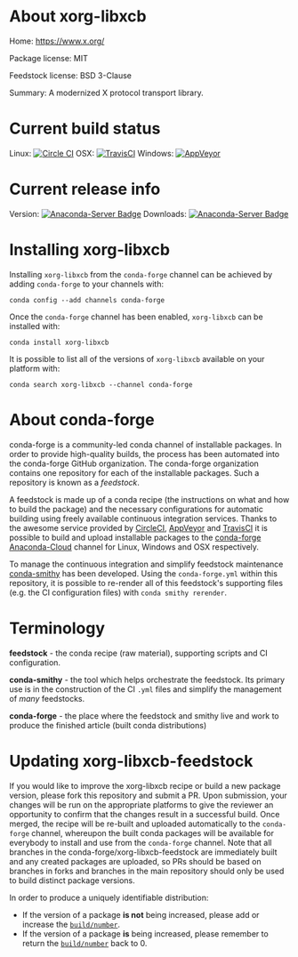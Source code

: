 About xorg-libxcb
=================

Home: https://www.x.org/

Package license: MIT

Feedstock license: BSD 3-Clause

Summary: A modernized X protocol transport library.



Current build status
====================

Linux: [![Circle CI](https://circleci.com/gh/conda-forge/xorg-libxcb-feedstock.svg?style=shield)](https://circleci.com/gh/conda-forge/xorg-libxcb-feedstock)
OSX: [![TravisCI](https://travis-ci.org/conda-forge/xorg-libxcb-feedstock.svg?branch=master)](https://travis-ci.org/conda-forge/xorg-libxcb-feedstock)
Windows: [![AppVeyor](https://ci.appveyor.com/api/projects/status/github/conda-forge/xorg-libxcb-feedstock?svg=True)](https://ci.appveyor.com/project/conda-forge/xorg-libxcb-feedstock/branch/master)

Current release info
====================
Version: [![Anaconda-Server Badge](https://anaconda.org/conda-forge/xorg-libxcb/badges/version.svg)](https://anaconda.org/conda-forge/xorg-libxcb)
Downloads: [![Anaconda-Server Badge](https://anaconda.org/conda-forge/xorg-libxcb/badges/downloads.svg)](https://anaconda.org/conda-forge/xorg-libxcb)

Installing xorg-libxcb
======================

Installing `xorg-libxcb` from the `conda-forge` channel can be achieved by adding `conda-forge` to your channels with:

```
conda config --add channels conda-forge
```

Once the `conda-forge` channel has been enabled, `xorg-libxcb` can be installed with:

```
conda install xorg-libxcb
```

It is possible to list all of the versions of `xorg-libxcb` available on your platform with:

```
conda search xorg-libxcb --channel conda-forge
```


About conda-forge
=================

conda-forge is a community-led conda channel of installable packages.
In order to provide high-quality builds, the process has been automated into the
conda-forge GitHub organization. The conda-forge organization contains one repository
for each of the installable packages. Such a repository is known as a *feedstock*.

A feedstock is made up of a conda recipe (the instructions on what and how to build
the package) and the necessary configurations for automatic building using freely
available continuous integration services. Thanks to the awesome service provided by
[CircleCI](https://circleci.com/), [AppVeyor](http://www.appveyor.com/)
and [TravisCI](https://travis-ci.org/) it is possible to build and upload installable
packages to the [conda-forge](https://anaconda.org/conda-forge)
[Anaconda-Cloud](http://docs.anaconda.org/) channel for Linux, Windows and OSX respectively.

To manage the continuous integration and simplify feedstock maintenance
[conda-smithy](http://github.com/conda-forge/conda-smithy) has been developed.
Using the ``conda-forge.yml`` within this repository, it is possible to re-render all of
this feedstock's supporting files (e.g. the CI configuration files) with ``conda smithy rerender``.


Terminology
===========

**feedstock** - the conda recipe (raw material), supporting scripts and CI configuration.

**conda-smithy** - the tool which helps orchestrate the feedstock.
                   Its primary use is in the construction of the CI ``.yml`` files
                   and simplify the management of *many* feedstocks.

**conda-forge** - the place where the feedstock and smithy live and work to
                  produce the finished article (built conda distributions)


Updating xorg-libxcb-feedstock
==============================

If you would like to improve the xorg-libxcb recipe or build a new
package version, please fork this repository and submit a PR. Upon submission,
your changes will be run on the appropriate platforms to give the reviewer an
opportunity to confirm that the changes result in a successful build. Once
merged, the recipe will be re-built and uploaded automatically to the
`conda-forge` channel, whereupon the built conda packages will be available for
everybody to install and use from the `conda-forge` channel.
Note that all branches in the conda-forge/xorg-libxcb-feedstock are
immediately built and any created packages are uploaded, so PRs should be based
on branches in forks and branches in the main repository should only be used to
build distinct package versions.

In order to produce a uniquely identifiable distribution:
 * If the version of a package **is not** being increased, please add or increase
   the [``build/number``](http://conda.pydata.org/docs/building/meta-yaml.html#build-number-and-string).
 * If the version of a package **is** being increased, please remember to return
   the [``build/number``](http://conda.pydata.org/docs/building/meta-yaml.html#build-number-and-string)
   back to 0.
